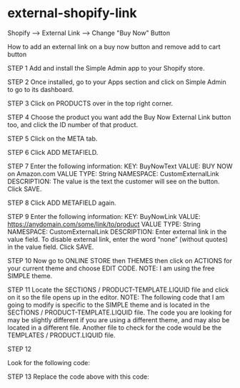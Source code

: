 # external-shopify-link

Shopify --> External Link --> Change "Buy Now" Button

How to add an external link on a buy now button and remove add to cart button

STEP 1 Add and install the Simple Admin app to your Shopify store.

STEP 2 Once installed, go to your Apps section and click on Simple Admin to go to its dashboard.

STEP 3 Click on PRODUCTS over in the top right corner.

STEP 4 Choose the product you want add the Buy Now External Link button too, and click the ID number of that product.

STEP 5 Click on the META tab.

STEP 6 Click ADD METAFIELD.

STEP 7 Enter the following information: KEY: BuyNowText VALUE: BUY NOW on Amazon.com VALUE TYPE: String NAMESPACE: CustomExternalLink DESCRIPTION: The value is the text the customer will see on the button. Click SAVE.

STEP 8 Click ADD METAFIELD again.

STEP 9 Enter the following information: KEY: BuyNowLink VALUE: https://anydomain.com/some/link/to/product VALUE TYPE: String NAMESPACE: CustomExternalLink DESCRIPTION: Enter external link in the value field. To disable external link, enter the word “none” (without quotes) in the value field. Click SAVE.

STEP 10 Now go to ONLINE STORE then THEMES then click on ACTIONS for your current theme and choose EDIT CODE. NOTE: I am using the free SIMPLE theme.

STEP 11 Locate the SECTIONS / PRODUCT-TEMPLATE.LIQUID file and click on it so the file opens up in the editor. NOTE: The following code that I am going to modify is specific to the SIMPLE theme and is located in the SECTIONS / PRODUCT-TEMPLATE.LIQUID file. The code you are looking for may be slightly different if you are using a different theme, and may also be located in a different file. Another file to check for the code would be the TEMPLATES / PRODUCT.LIQUID file.

STEP 12

Look for the following code:

STEP 13
Replace the code above with this code:
